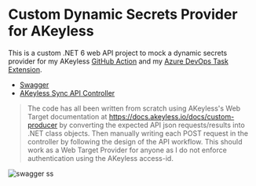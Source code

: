 # Custom Dynamic Secrets Provider for AKeyless

This is a custom .NET 6 web API project to mock a dynamic secrets provider for my AKeyless [GitHub Action](https://github.com/LanceMcCarthy/akeyless-action) and my [Azure DevOps Task Extension](https://github.com/LanceMcCarthy/akeyless-extension-azdo).

- [Swagger](https://secretsmocker.azurewebsites.net/swagger/index.html)
- [AKeyless Sync API Controller](https://secretsmocker.azurewebsites.net/api/sync)

> The code has all been written from scratch using AKeyless's Web Target documentation at https://docs.akeyless.io/docs/custom-producer by converting the expected API json requests/results into .NET class objects. Then manually writing each POST request in the controller by following the design of the API workflow. This should work as a Web Target Provider for anyone as I do not enforce authentication using the AKeyless access-id.


![swagger ss](https://user-images.githubusercontent.com/3520532/193697292-2d1cd711-3da8-4c1c-a07b-2ff942835d25.png)
